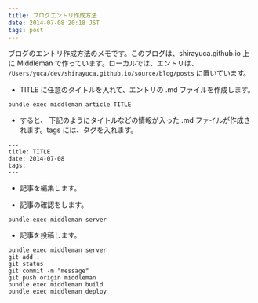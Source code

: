 ```yaml
---
title: ブログエントリ作成方法
date: 2014-07-08 20:18 JST
tags: post
---
```



ブログのエントリ作成方法のメモです。このブログは、shirayuca.github.io 上に Middleman で作っています。ローカルでは、エントリは、
```/Users/yuca/dev/shirayuca.github.io/source/blog/posts```
に置いています。



+ TITLE に任意のタイトルを入れて、エントリの .md ファイルを作成します。

```
bundle exec middleman article TITLE
```


+ すると、 下記のようにタイトルなどの情報が入った .md ファイルが作成されます。tags には、タグを入れます。

```
---
title: TITLE
date: 2014-07-08
tags: 
---
```


+ 記事を編集します。

+ 記事の確認をします。

```
bundle exec middleman server
```


+ 記事を投稿します。

```
bundle exec middleman server
git add .
git status
git commit -m "message"
git push origin middleman
bundle exec middleman build
bundle exec middleman deploy
``` 